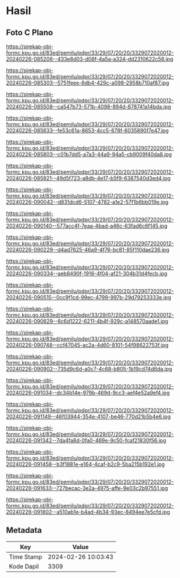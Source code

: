 # Hasil

## Foto C Plano

https://sirekap-obj-formc.kpu.go.id/83ed/pemilu/pdpr/33/29/07/20/20/3329072020012-20240226-085206--433e8d03-d08f-4a5a-a324-dd2310622c56.jpg

https://sirekap-obj-formc.kpu.go.id/83ed/pemilu/pdpr/33/29/07/20/20/3329072020012-20240226-085303--5751feee-6db4-429c-a098-2958b710af87.jpg

https://sirekap-obj-formc.kpu.go.id/83ed/pemilu/pdpr/33/29/07/20/20/3329072020012-20240226-085508--ca547b73-571b-4098-894d-878741a14bda.jpg

https://sirekap-obj-formc.kpu.go.id/83ed/pemilu/pdpr/33/29/07/20/20/3329072020012-20240226-085633--fe53c61a-8653-4cc5-878f-6035890f7e47.jpg

https://sirekap-obj-formc.kpu.go.id/83ed/pemilu/pdpr/33/29/07/20/20/3329072020012-20240226-085803--c01b7dd5-a7a3-44a9-94a5-cb9009f40da8.jpg

https://sirekap-obj-formc.kpu.go.id/83ed/pemilu/pdpr/33/29/07/20/20/3329072020012-20240226-085921--49d5f723-a8db-4e17-b5f9-6387540d3ed4.jpg

https://sirekap-obj-formc.kpu.go.id/83ed/pemilu/pdpr/33/29/07/20/20/3329072020012-20240226-090042--d831dcd6-5107-4782-a1e2-57f1b6bb019e.jpg

https://sirekap-obj-formc.kpu.go.id/83ed/pemilu/pdpr/33/29/07/20/20/3329072020012-20240226-090140--577acc4f-7eaa-4bad-a46c-63fad6c6f145.jpg

https://sirekap-obj-formc.kpu.go.id/83ed/pemilu/pdpr/33/29/07/20/20/3329072020012-20240226-090229--d4ad7625-46a9-4f76-bc81-85f110dae236.jpg

https://sirekap-obj-formc.kpu.go.id/83ed/pemilu/pdpr/33/29/07/20/20/3329072020012-20240226-090334--aeb8490f-1916-4f04-af21-304b31d4fecb.jpg

https://sirekap-obj-formc.kpu.go.id/83ed/pemilu/pdpr/33/29/07/20/20/3329072020012-20240226-090515--0cc9f1cd-99ec-4799-997b-29d79253333e.jpg

https://sirekap-obj-formc.kpu.go.id/83ed/pemilu/pdpr/33/29/07/20/20/3329072020012-20240226-090629--6c6d1222-6211-4b4f-929c-a148570aade1.jpg

https://sirekap-obj-formc.kpu.go.id/83ed/pemilu/pdpr/33/29/07/20/20/3329072020012-20240226-090748--ccf47045-ac2a-4d60-8101-54f98622753f.jpg

https://sirekap-obj-formc.kpu.go.id/83ed/pemilu/pdpr/33/29/07/20/20/3329072020012-20240226-090902--735d9c6d-a0c7-4c68-b805-1b19cd74d6da.jpg

https://sirekap-obj-formc.kpu.go.id/83ed/pemilu/pdpr/33/29/07/20/20/3329072020012-20240226-091034--dc34b14e-979b-469d-9cc3-aef4e52a9ef4.jpg

https://sirekap-obj-formc.kpu.go.id/83ed/pemilu/pdpr/33/29/07/20/20/3329072020012-20240226-091149--46f03944-354e-4107-be46-770d21b5b4e6.jpg

https://sirekap-obj-formc.kpu.go.id/83ed/pemilu/pdpr/33/29/07/20/20/3329072020012-20240226-091342--7da4fa8d-0fa0-469e-9c50-fcaf21830f56.jpg

https://sirekap-obj-formc.kpu.go.id/83ed/pemilu/pdpr/33/29/07/20/20/3329072020012-20240226-091458--b3f1881e-e164-4caf-b2c9-5ba215b192e1.jpg

https://sirekap-obj-formc.kpu.go.id/83ed/pemilu/pdpr/33/29/07/20/20/3329072020012-20240226-091633--727becac-3e2a-4975-affe-9e03c2b97551.jpg

https://sirekap-obj-formc.kpu.go.id/83ed/pemilu/pdpr/33/29/07/20/20/3329072020012-20240226-091802--a510ab1e-b4ad-4b34-93ec-8494ee7e5cfd.jpg


## Metadata

| Key        | Value               |
| ---------- | ------------------- |
| Time Stamp | 2024-02-26 10:03:43 |
| Kode Dapil | 3309                |



